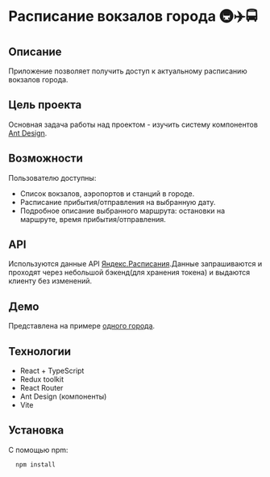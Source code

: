 # Расписание вокзалов города 🚇✈️🚍

## Описание

Приложение позволяет получить доступ к актуальному расписанию вокзалов города.

## Цель проекта

Основная задача работы над проектом - изучить систему компонентов [Ant Design](https://ant.design/).

## Возможности

Пользователю доступны:

-   Список вокзалов, аэропортов и станций в городе.
-   Расписание прибытия/отправления на выбранную дату.
-   Подробное описание выбранного маршрута: остановки на маршруте, время прибытия/отправления.

## API

Используются данные API [Яндекс.Расписания](https://yandex.ru/dev/rasp/doc/ru/).Данные запрашиваются и проходят через небольшой бэкенд(для хранения токена) и выдаются клиенту без изменений.

## Демо

Представлена на примере [одного города](https://mchlv.ru/projects/rasp/).

## Технологии

-   React + TypeScript
-   Redux toolkit
-   React Router
-   Ant Design (компоненты)
-   Vite

## Установка

С помощью npm:

```
  npm install
```
